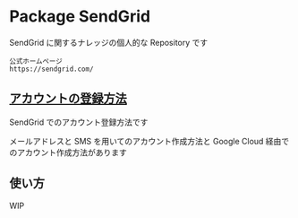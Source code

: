 # Package SendGrid

SendGrid に関するナレッジの個人的な Repository です

```
公式ホームページ
https://sendgrid.com/
```

## [アカウントの登録方法](./register-account/)

SendGrid でのアカウント登録方法です

メールアドレスと SMS を用いてのアカウント作成方法と Google Cloud 経由でのアカウント作成方法があります


## 使い方

WIP
